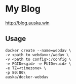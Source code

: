 # My Blog
http://blog.auska.win

## Usage

```
docker create --name=webdav \
-v <path to webdav>:/wedav \
-v <path to config>:/config \
-e PGID=<gid> -e PUID=<uid> \
-e TZ=<timezone> \
-p 80:80\
auska/docker-webdav
```